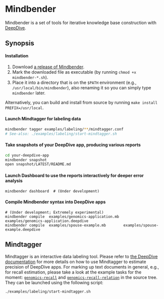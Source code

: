 Mindbender
==========

Mindbender is a set of tools for iterative knowledge base construction with [DeepDive][].

## Synopsis
#### Installation

1. Download [a release of Mindbender](https://github.com/netj/mindbender/releases).
2. Mark the downloaded file as executable (by running `chmod +x mindbender-*.sh`).
3. Place it into a directory that is on the `$PATH` environment (e.g., `/usr/local/bin/mindbender`), also renaming it so you can simply type `mindbender` later.

Alternatively, you can build and install from source by running `make install PREFIX=/usr/local`.


#### Launch Mindtagger for labeling data
```bash
mindbender tagger examples/labeling/**/mindtagger.conf
# See-also: ./examples/labeling/start-mindtagger.sh
```

#### Take snapshots of your DeepDive app, producing various reports
```bash
cd your-deepdive-app
mindbender snapshot
open snapshot/LATEST/README.md
```

#### Launch Dashboard to use the reports interactively for deeper error analysis
```
mindbender dashboard  # (Under development)
```


#### Compile Mindbender syntax into DeepDive apps
```
# (Under development; Extremely experimental)
mindbender compile  examples/genomics-application.mb  examples/genomics-application.deepdive
mindbender compile  examples/spouse-example.mb        examples/spouse-example.deepdive
```

[DeepDive]: http://deepdive.stanford.edu/


## Mindtagger

Mindtagger is an interactive data labeling tool.  Please refer to [the DeepDive documentation](http://deepdive.stanford.edu/doc/basics/labeling.html) for more details on how to use Mindtagger to estimate precision of DeepDive apps.  For marking up text documents in general, e.g., for recall estimation, please take a look at the example tasks for the moment: [`genomics-recall`](https://github.com/netj/mindbender/tree/master/examples/labeling/genomics-recall) and [`genomics-recall-relation`](https://github.com/netj/mindbender/tree/master/examples/labeling/genomics-recall-relation) in the source tree.  They can be launched using the following script:

```bash
./examples/labeling/start-mindtagger.sh
```
